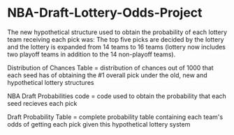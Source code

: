 # NBA-Draft-Lottery-Odds-Project
The new hypothetical structure used to obtain the probability of each lottery team receiving each pick was:
The top five picks are decided by the lottery and
the lottery is expanded from 14 teams to 16 teams (lottery now includes two playoff teams in addition to the 14 non-playoff teams).

Distribution of Chances Table = distribution of chances out of 1000 that each seed has of obtaining the #1 overall pick under the old, new and hypothetical 
lottery structures

NBA Draft Probabilities code = code used to obtain the probability that each seed recieves each pick

Draft Probability Table = complete probability table containing each team's odds of getting each pick given this hypothetical lottery system
